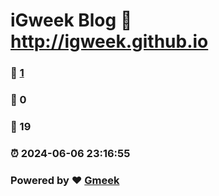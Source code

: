 # iGweek Blog :link: http://igweek.github.io 
### :page_facing_up: [1](http://igweek.github.io/tag.html) 
### :speech_balloon: 0 
### :hibiscus: 19 
### :alarm_clock: 2024-06-06 23:16:55 
### Powered by :heart: [Gmeek](https://github.com/Meekdai/Gmeek)
